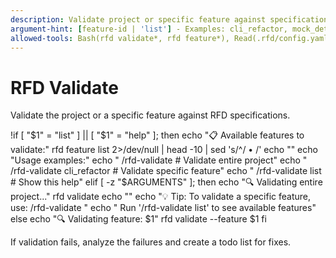 ```yaml
---
description: Validate project or specific feature against specifications
argument-hint: [feature-id | 'list'] - Examples: cli_refactor, mock_detection, or 'list' to see all
allowed-tools: Bash(rfd validate*, rfd feature*), Read(.rfd/config.yaml), TodoWrite
---
```


# RFD Validate

Validate the project or a specific feature against RFD specifications.

!if [ "$1" = "list" ] || [ "$1" = "help" ]; then
  echo "📋 Available features to validate:"
  rfd feature list 2>/dev/null | head -10 | sed 's/^/  • /'
  echo ""
  echo "Usage examples:"
  echo "  /rfd-validate              # Validate entire project"
  echo "  /rfd-validate cli_refactor # Validate specific feature"
  echo "  /rfd-validate list         # Show this help"
elif [ -z "$ARGUMENTS" ]; then
  echo "🔍 Validating entire project..."
  rfd validate
  echo ""
  echo "💡 Tip: To validate a specific feature, use: /rfd-validate <feature-id>"
  echo "   Run '/rfd-validate list' to see available features"
else
  echo "🔍 Validating feature: $1"
  rfd validate --feature $1
fi

If validation fails, analyze the failures and create a todo list for fixes.